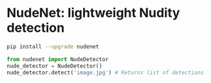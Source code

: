 # NudeNet: lightweight Nudity detection

```bash
pip install --upgrade nudenet
```

```python
from nudenet import NudeDetector
nude_detector = NudeDetector()
nude_detector.detect('image.jpg') # Returns list of detections
```
